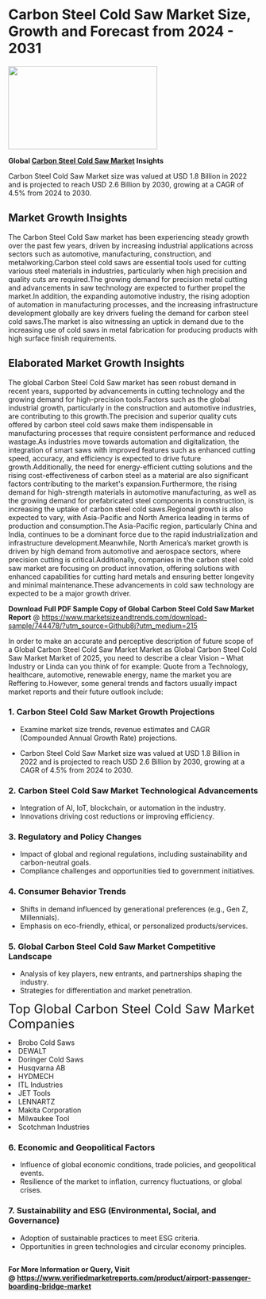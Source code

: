 <H1>Carbon Steel Cold Saw Market Size, Growth and Forecast from 2024 - 2031</H1><img class="aligncenter size-medium wp-image-584254" src="https://thirdeyenews.in/wp-content/uploads/2024/09/Global-Market-Research-300x168.jpeg" alt="" width="300" height="168" /><p><strong>Global&nbsp;<a href="https://www.marketsizeandtrends.com/download-sample/744478/?utm_source=Github8j?utm_medium=215">Carbon Steel Cold Saw Market</a> Insights</strong></p><p>Carbon Steel Cold Saw Market size was valued at USD 1.8 Billion in 2022 and is projected to reach USD 2.6 Billion by 2030, growing at a CAGR of 4.5% from 2024 to 2030.</p><p><h2>Market Growth Insights</h2> The Carbon Steel Cold Saw market has been experiencing steady growth over the past few years, driven by increasing industrial applications across sectors such as automotive, manufacturing, construction, and metalworking.Carbon steel cold saws are essential tools used for cutting various steel materials in industries, particularly when high precision and quality cuts are required.The growing demand for precision metal cutting and advancements in saw technology are expected to further propel the market.In addition, the expanding automotive industry, the rising adoption of automation in manufacturing processes, and the increasing infrastructure development globally are key drivers fueling the demand for carbon steel cold saws.The market is also witnessing an uptick in demand due to the increasing use of cold saws in metal fabrication for producing products with high surface finish requirements. <h2>Elaborated Market Growth Insights</h2> The global Carbon Steel Cold Saw market has seen robust demand in recent years, supported by advancements in cutting technology and the growing demand for high-precision tools.Factors such as the global industrial growth, particularly in the construction and automotive industries, are contributing to this growth.The precision and superior quality cuts offered by carbon steel cold saws make them indispensable in manufacturing processes that require consistent performance and reduced wastage.As industries move towards automation and digitalization, the integration of smart saws with improved features such as enhanced cutting speed, accuracy, and efficiency is expected to drive future growth.Additionally, the need for energy-efficient cutting solutions and the rising cost-effectiveness of carbon steel as a material are also significant factors contributing to the market's expansion.Furthermore, the rising demand for high-strength materials in automotive manufacturing, as well as the growing demand for prefabricated steel components in construction, is increasing the uptake of carbon steel cold saws.Regional growth is also expected to vary, with Asia-Pacific and North America leading in terms of production and consumption.The Asia-Pacific region, particularly China and India, continues to be a dominant force due to the rapid industrialization and infrastructure development.Meanwhile, North America’s market growth is driven by high demand from automotive and aerospace sectors, where precision cutting is critical.Additionally, companies in the carbon steel cold saw market are focusing on product innovation, offering solutions with enhanced capabilities for cutting hard metals and ensuring better longevity and minimal maintenance.These advancements in cold saw technology are expected to be a major growth driver.</p><p><span class=""><strong>Download Full PDF Sample Copy of Global Carbon Steel Cold Saw Market Report</strong> @ <a href="https://www.marketsizeandtrends.com/download-sample/744478/?utm_source=Github8j?utm_medium=215" target="_blank">https://www.marketsizeandtrends.com/download-sample/744478/?utm_source=Github8j?utm_medium=215</a></span></p><p>In order to make an accurate and perceptive description of future scope of a Global&nbsp;Carbon Steel Cold Saw Market Market as Global&nbsp;Carbon Steel Cold Saw Market Market of 2025, you need to describe a clear Vision &ndash; What Industry or Linda can you think of for example: Quote from a Technology, healthcare, automotive, renewable energy, name the market you are Reffering to.However, some general trends and factors usually impact market reports and their future outlook include:</p><h3>1.&nbsp;<strong>Carbon Steel Cold Saw Market Growth Projections</strong></h3><ul><li>Examine market size trends, revenue estimates and CAGR (Compounded Annual Growth Rate) projections.</li><li><p>Carbon Steel Cold Saw Market size was valued at USD 1.8 Billion in 2022 and is projected to reach USD 2.6 Billion by 2030, growing at a CAGR of 4.5% from 2024 to 2030.</p></li></ul><h3>2.&nbsp;<strong>Carbon Steel Cold Saw Market Technological Advancements</strong></h3><ul><li>Integration of AI, IoT, blockchain, or automation in the industry.</li><li>Innovations driving cost reductions or improving efficiency.</li></ul><h3>3.&nbsp;<strong>Regulatory and Policy Changes</strong></h3><ul><li>Impact of global and regional regulations, including sustainability and carbon-neutral goals.</li><li>Compliance challenges and opportunities tied to government initiatives.</li></ul><h3>4.&nbsp;<strong>Consumer Behavior Trends</strong></h3><ul><li>Shifts in demand influenced by generational preferences (e.g., Gen Z, Millennials).</li><li>Emphasis on eco-friendly, ethical, or personalized products/services.</li></ul><h3>5.&nbsp;<strong>Global Carbon Steel Cold Saw Market Competitive Landscape</strong></h3><ul><li>Analysis of key players, new entrants, and partnerships shaping the industry.</li><li>Strategies for differentiation and market penetration.</li></ul><p data-pm-slice="1 1 []"><span style="color: inherit; font-family: inherit; font-size: 25px;">Top Global Carbon Steel Cold Saw Market Companies</span></p><div class="" data-test-id=""><p><li>Brobo Cold Saws</li><li> DEWALT</li><li> Doringer Cold Saws</li><li> Husqvarna AB</li><li> HYDMECH</li><li> ITL Industries</li><li> JET Tools</li><li> LENNARTZ</li><li> Makita Corporation</li><li> Milwaukee Tool</li><li> Scotchman Industries</li></p></div><h3>6.&nbsp;<strong>Economic and Geopolitical Factors</strong></h3><ul><li>Influence of global economic conditions, trade policies, and geopolitical events.</li><li>Resilience of the market to inflation, currency fluctuations, or global crises.</li></ul><h3>7.&nbsp;<strong>Sustainability and ESG (Environmental, Social, and Governance)</strong></h3><ul><li>Adoption of sustainable practices to meet ESG criteria.</li><li>Opportunities in green technologies and circular economy principles.</li></ul><h2><strong style="font-size: 14px;">For More Information or Query, Visit @&nbsp;</strong><a style="background-color: #ffffff; font-size: 14px;" href="https://www.marketsizeandtrends.com/report/carbon-steel-cold-saw-market/" target="_blank">https://www.verifiedmarketreports.com/product/airport-passenger-boarding-bridge-market</a></h2>